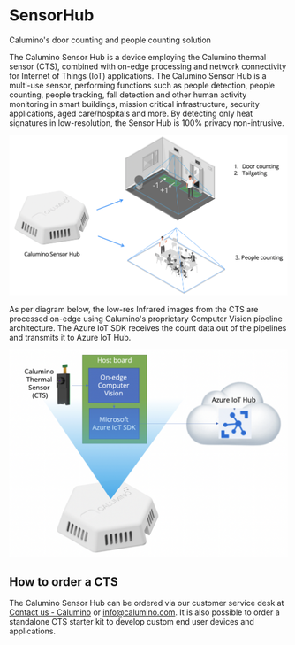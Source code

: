 # SensorHub
Calumino's door counting and people counting solution

The Calumino Sensor Hub is a device employing the Calumino thermal sensor (CTS), combined with on-edge processing and network connectivity for Internet of Things (IoT) applications.
The Calumino Sensor Hub is a multi-use sensor, performing functions such as people detection, people counting, people tracking, fall detection and other human activity monitoring in smart buildings, mission critical infrastructure, security applications, aged care/hospitals and more. By detecting only heat signatures in low-resolution, the Sensor Hub is 100% privacy non-intrusive.

![Use cases](/Docs/Images/use_cases.png)

As per diagram below, the low-res Infrared images from the CTS are processed on-edge using Calumino's proprietary Computer Vision pipeline architecture. The Azure IoT SDK receives the count data out of the pipelines and transmits it to Azure IoT Hub. 

![Architecture](/Docs/Images/architecture.png)

## How to order a CTS
The Calumino Sensor Hub can be ordered via our customer service desk at [Contact us - Calumino](https://calumino.com/contact-us/) or info@calumino.com.
It is also possible to order a standalone CTS starter kit to develop custom end user devices and applications.